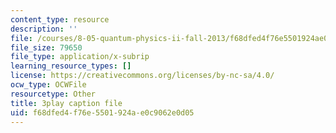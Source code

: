 ```yaml
---
content_type: resource
description: ''
file: /courses/8-05-quantum-physics-ii-fall-2013/f68dfed4f76e5501924ae0c9062e0d05_QI13S04w8dM.vtt
file_size: 79650
file_type: application/x-subrip
learning_resource_types: []
license: https://creativecommons.org/licenses/by-nc-sa/4.0/
ocw_type: OCWFile
resourcetype: Other
title: 3play caption file
uid: f68dfed4-f76e-5501-924a-e0c9062e0d05
---
```

